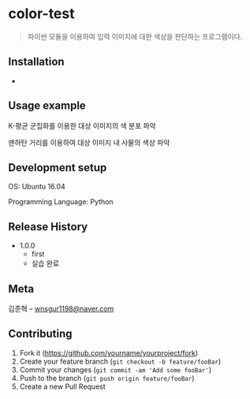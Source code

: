 # color-test
> 파이썬 모듈을 이용하여 입력 이미지에 대한 색상을 판단하는 프로그램이다.

## Installation

-

## Usage example

K-평균 군집화를 이용한 대상 이미지의 색 분포 파악

맨하탄 거리를 이용하여 대상 이미지 내 사물의 색상 파악

## Development setup

OS: Ubuntu 16.04

Programming Language: Python

## Release History

* 1.0.0
    * first
    * 실습 완료

## Meta

김준혁 – wnsgur1198@naver.com

## Contributing

1. Fork it (<https://github.com/yourname/yourproject/fork>)
2. Create your feature branch (`git checkout -b feature/fooBar`)
3. Commit your changes (`git commit -am 'Add some fooBar'`)
4. Push to the branch (`git push origin feature/fooBar`)
5. Create a new Pull Request

<!-- Markdown link & img dfn's -->
